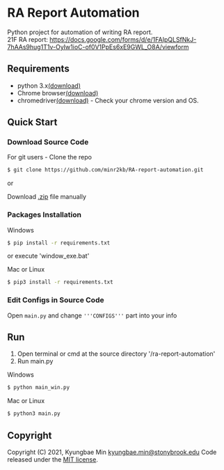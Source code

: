 # RA Report Automation

Python project for automation of writing RA report.  
21F RA report: https://docs.google.com/forms/d/e/1FAIpQLSfNkJ-7hAAs9hug1T1v-OyIw1ioC-of0V1PpEs6xE9GWL_O8A/viewform

## Requirements

-   python 3.x[(download)](https://www.python.org/downloads/)
-   Chrome browser[(download)](https://www.google.co.kr/chrome/?brand=QCDH&gclid=Cj0KCQjwssyJBhDXARIsAK98ITSvuMEL3PWOhue2Wq2ZZEu_DwaV3RXTO1m95CuMvyNoFMLk3QdS5uIaAgXoEALw_wcB&gclsrc=aw.ds)
-   chromedriver[(download)](https://chromedriver.chromium.org/downloads) - Check your chrome version and OS.

## Quick Start

### Download Source Code

For git users - Clone the repo

```bash
$ git clone https://github.com/minr2kb/RA-report-automation.git
```

or

Download [.zip](https://github.com/minr2kb/RA-report-automation/archive/refs/heads/master.zip) file manually

### Packages Installation

Windows

```bash
$ pip install -r requirements.txt
```

or execute 'window_exe.bat'

Mac or Linux

```bash
$ pip3 install -r requirements.txt
```

### Edit Configs in Source Code

Open `main.py` and change `'''CONFIGS'''` part into your info

## Run

1. Open terminal or cmd at the source directory '/ra-report-automation'
2. Run main.py

Windows

```bash
$ python main_win.py
```

Mac or Linux

```bash
$ python3 main.py
```

## Copyright

Copyright (C) 2021, Kyungbae Min <kyungbae.min@stonybrook.edu>
Code released under the [MIT license](https://github.com/minr2kb/RA-report-automation/blob/master/LICENSE).
